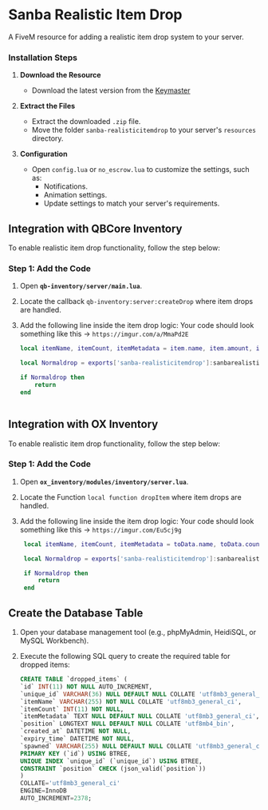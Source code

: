 # Sanba Realistic Item Drop

A FiveM resource for adding a realistic item drop system to your server.

### Installation Steps

1. **Download the Resource**
   - Download the latest version from the [Keymaster](https://keymaster.fivem.net/)

2. **Extract the Files**
   - Extract the downloaded `.zip` file.
   - Move the folder `sanba-realisticitemdrop` to your server's `resources` directory.

3. **Configuration**
   - Open `config.lua` or `no_escrow.lua` to customize the settings, such as:
     - Notifications.
     - Animation settings.
     - Update settings to match your server's requirements.

## Integration with QBCore Inventory

To enable realistic item drop functionality, follow the step below:

### Step 1: Add the Code

1. Open **`qb-inventory/server/main.lua`**.
2. Locate the callback `qb-inventory:server:createDrop` where item drops are handled.
3. Add the following line inside the item drop logic:  Your code should look something like this -> `https://imgur.com/a/MmaPd2E`

   ```lua
   local itemName, itemCount, itemMetadata = item.name, item.amount, item.info

   local Normaldrop = exports['sanba-realisticitemdrop']:sanbarealisticdrop(source, data, itemName, itemCount, itemMetadata)

   if Normaldrop then
       return
   end



## Integration with OX Inventory

To enable realistic item drop functionality, follow the step below:

### Step 1: Add the Code

1. Open **`ox_inventory/modules/inventory/server.lua`**.
2. Locate the Function `local function dropItem` where item drops are handled.
3. Add the following line inside the item drop logic:  Your code should look something like this -> `https://imgur.com/Eu5cj9g`

   ```lua
	local itemName, itemCount, itemMetadata = toData.name, toData.count, toData.metadata

	local Normaldrop = exports['sanba-realisticitemdrop']:sanbarealisticdrop(source, data, itemName, itemCount, itemMetadata)

	if Normaldrop then
	    return
	end


## Create the Database Table

1. Open your database management tool (e.g., phpMyAdmin, HeidiSQL, or MySQL Workbench).
2. Execute the following SQL query to create the required table for dropped items:

    ```sql
    CREATE TABLE `dropped_items` (
    `id` INT(11) NOT NULL AUTO_INCREMENT,
    `unique_id` VARCHAR(36) NULL DEFAULT NULL COLLATE 'utf8mb3_general_ci',
    `itemName` VARCHAR(255) NOT NULL COLLATE 'utf8mb3_general_ci',
    `itemCount` INT(11) NOT NULL,
    `itemMetadata` TEXT NULL DEFAULT NULL COLLATE 'utf8mb3_general_ci',
    `position` LONGTEXT NULL DEFAULT NULL COLLATE 'utf8mb4_bin',
    `created_at` DATETIME NOT NULL,
    `expiry_time` DATETIME NOT NULL,
    `spawned` VARCHAR(255) NULL DEFAULT NULL COLLATE 'utf8mb3_general_ci',
    PRIMARY KEY (`id`) USING BTREE,
    UNIQUE INDEX `unique_id` (`unique_id`) USING BTREE,
    CONSTRAINT `position` CHECK (json_valid(`position`))
    )
    COLLATE='utf8mb3_general_ci'
    ENGINE=InnoDB
    AUTO_INCREMENT=2378;


   
